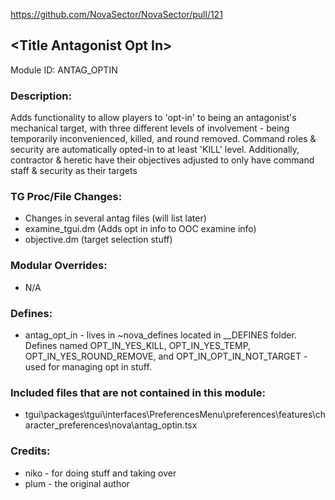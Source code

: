 https://github.com/NovaSector/NovaSector/pull/121

## \<Title Antagonist Opt In>

Module ID: ANTAG_OPTIN

### Description:


Adds functionality to allow players to 'opt-in' to being an antagonist's mechanical target, with three different levels of involvement - being temporarily inconvenienced, killed, and round removed. Command roles & security are automatically opted-in to at least 'KILL' level. Additionally, contractor & heretic have their objectives adjusted to only have command staff & security as their targets

### TG Proc/File Changes:

- Changes in several antag files (will list later)
- examine_tgui.dm (Adds opt in info to OOC examine info)
- objective.dm (target selection stuff)

### Modular Overrides:

- N/A

### Defines:

- antag_opt_in - lives in ~nova_defines located in __DEFINES folder. Defines named OPT_IN_YES_KILL, OPT_IN_YES_TEMP, OPT_IN_YES_ROUND_REMOVE, and OPT_IN_OPT_IN_NOT_TARGET - used for managing opt in stuff.

### Included files that are not contained in this module:

- tgui\packages\tgui\interfaces\PreferencesMenu\preferences\features\character_preferences\nova\antag_optin.tsx

### Credits:

- niko - for doing stuff and taking over
- plum - the original author
